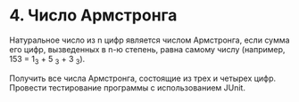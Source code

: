 <h1 class="title">4. Число Армстронга</h1>
<p>Натуральное число из n цифр является числом Армстронга, если сумма его цифр, вызведенных в n-ю степень, равна самому числу (например, 153 = 1<sub>3</sub> + 5 <sub>3</sub> + 3 <sub>3</sub>).</p>
<p>Получить все числа Армстронга, состоящие из трех и четырех цифр. Провести тестирование программы с использованием JUnit.</p>
   